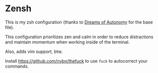 # Zensh

This is my zsh configuration (thanks to [Dreams of Autonomy](https://github.com/dreamsofautonomy/zensh) for the base file).

This configuration prioritizes zen and calm in order to reduce distractions and 
maintain momentum when working inside of the terminal.

Also, adds vim support, btw. 

Install https://github.com/nvbn/thefuck to use `fuck` to autocorrect your commands. 
